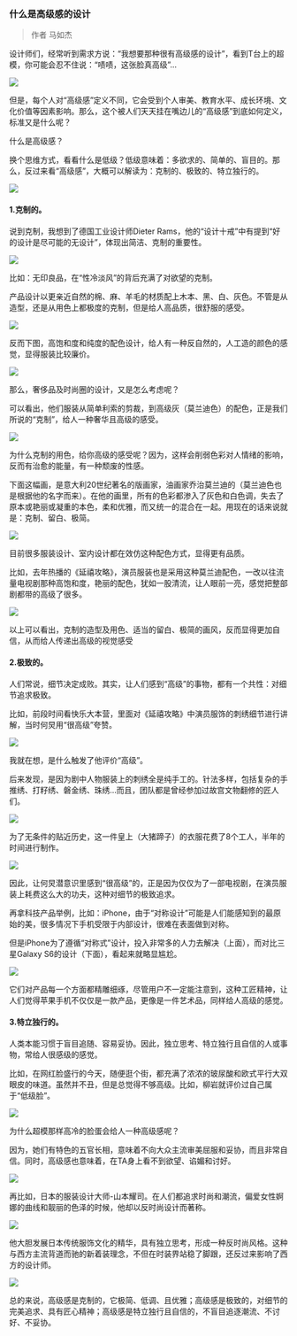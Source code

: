 
   ###  什么是高级感的设计

   > 作者  马如杰

设计师们，经常听到需求方说：“我想要那种很有高级感的设计”，看到T台上的超模，你可能会忍不住说：“啧啧，这张脸真高级”…

![](https://img.zcool.cn/community/01fcd75beb9db8a801209252217bdc.jpg)

但是，每个人对“高级感”定义不同，它会受到个人审美、教育水平、成长环境、文化价值等因素影响。那么，这个被人们天天挂在嘴边儿的“高级感”到底如何定义，标准又是什么呢？


什么是高级感？ 


换个思维方式，看看什么是低级？低级意味着：多欲求的、简单的、盲目的。那么，反过来看“高级感”，大概可以解读为：克制的、极致的、特立独行的。

![](https://img.zcool.cn/community/01129d5beb9db8a801209252d457bc.png)

#### 1.克制的。


说到克制，我想到了德国工业设计师Dieter Rams，他的“设计十戒”中有提到“好的设计是尽可能的无设计”，体现出简洁、克制的重要性。

![](https://img.zcool.cn/community/01f1cf5beb9db8a80121ab5d79d1e6.jpg)

比如：无印良品，在“性冷淡风”的背后充满了对欲望的克制。


产品设计以更亲近自然的棉、麻、羊毛的材质配上木本、黑、白、灰色。不管是从造型，还是从用色上都极度的克制，但是给人高品质，很舒服的感受。 

![](https://img.zcool.cn/community/01532b5beb9db8a80120925255141f.jpg)

反而下图，高饱和度和纯度的配色设计，给人有一种反自然的，人工造的颜色的感觉，显得服装比较廉价。

![](https://img.zcool.cn/community/0113645beb9e3ba801209252b3441d.jpg)

那么，奢侈品及时尚圈的设计，又是怎么考虑呢？ 


可以看出，他们服装从简单利索的剪裁，到高级灰（莫兰迪色）的配色，正是我们所说的“克制”，给人一种奢华且高级的感受。

![](https://img.zcool.cn/community/01ee4c5beb9e3ba80121ab5dd73d41.jpg)

为什么克制的用色，给你高级的感受呢？因为，这样会削弱色彩对人情绪的影响，反而有治愈的能量，有一种颓废的性感。


下面这幅画，是意大利20世纪著名的版画家，油画家乔治莫兰迪的（莫兰迪色也是根据他的名字而来）。在他的画里，所有的色彩都渗入了灰色和白色调，失去了原本或艳丽或凝重的本色，柔和优雅，而又统一的混合在一起。用现在的话来说就是：克制、留白、极简。

![](https://img.zcool.cn/community/01b8a35beb9e3ba801209252cb2626.jpg)

目前很多服装设计、室内设计都在效仿这种配色方式，显得更有品质。


比如，去年热播的《延禧攻略》，演员服装也是采用这种莫兰迪配色，一改以往流量电视剧那种高饱和度，艳丽的配色，犹如一股清流，让人眼前一亮，感觉把整部剧都带的高级了很多。

![](https://img.zcool.cn/community/01a8da5beb9e3ca80121ab5dbca45c.jpg)

以上可以看出，克制的造型及用色、适当的留白、极简的画风，反而显得更加自信，从而给人传递出高级的视觉感受


#### 2.极致的。

人们常说，细节决定成败。其实，让人们感到“高级”的事物，都有一个共性：对细节追求极致。

比如，前段时间看快乐大本营，里面对《延禧攻略》中演员服饰的刺绣细节进行讲解，当时何炅用“很高级”夸赞。 


![](https://img.zcool.cn/community/0132c35beb9e3ca8012092529ce274.jpg)

我就在想，是什么触发了他评价“高级”。

后来发现，是因为剧中人物服装上的刺绣全是纯手工的。针法多样，包括复杂的手推绣、打籽绣、磐金绣、珠绣...而且，团队都是曾经参加过故宫文物翻修的匠人们。

![](https://img.zcool.cn/community/0151985beb9e90a80121ab5d21839c.jpg)

为了无条件的贴近历史，这一件皇上（大猪蹄子）的衣服花费了8个工人，半年的时间进行制作。 

![](https://img.zcool.cn/community/01d7ae5beb9e90a8012092521be28e.jpg)

因此，让何炅潜意识里感到“很高级”的，正是因为仅仅为了一部电视剧，在演员服装上耗费这么大的功夫，这种对细节的极致追求。


再拿科技产品举例，比如：iPhone，由于“对称设计”可能是人们能感知到的最原始的美，很多情况下手机受限于内部设计，很难在表面做到对称。

但是iPhone为了遵循“对称式”设计，投入非常多的人力去解决（上面），而对比三星Galaxy S6的设计（下面），看起来就略显尴尬。


![](https://img.zcool.cn/community/0102bd5beb9e90a80121ab5dc5f744.jpg)

它们对产品每一个方面都精雕细琢，尽管用户不一定能注意到，这种工匠精神，让人们觉得苹果手机不仅仅是一款产品，更像是一件艺术品，同样给人高级的感觉。



#### 3.特立独行的。

人类本能习惯于盲目追随、容易妥协。因此，独立思考、特立独行且自信的人或事物，常给人很感级的感觉。


比如，在网红脸盛行的今天，随便逛个街，都充满了浓浓的玻尿酸和欧式平行大双眼皮的味道。虽然并不丑，但是总觉得不够高级。比如，柳岩就评价过自己属于“低级脸”。 

![](https://img.zcool.cn/community/01a17c5beb9e90a801209252f1372a.jpg)

为什么超模那样高冷的脸蛋会给人一种高级感呢？

因为，她们有特色的五官长相，意味着不向大众主流审美屈服和妥协，而且非常自信。同时，高级感也意味着，在TA身上看不到欲望、谄媚和讨好。


![](https://img.zcool.cn/community/017e085beb9e90a80121ab5d756216.jpg)

再比如，日本的服装设计大师-山本耀司。在人们都追求时尚和潮流，偏爱女性婀娜的曲线和靓丽的色泽的时候，他却以反时尚设计而著称。



![](https://img.zcool.cn/community/011de05beb9edba80121ab5dbf8441.jpg)

他大胆发展日本传统服饰文化的精华，具有独立思考，形成一种反时尚风格。这种与西方主流背道而驰的新着装理念，不但在时装界站稳了脚跟，还反过来影响了西方的设计师。

![](https://img.zcool.cn/community/01f4495beb9edca801209252cb879a.jpg)

总的来说，高级感是克制的，它极简、低调、且优雅；高级感是极致的，对细节的完美追求、具有匠心精神；高级感是特立独行且自信的，不盲目追逐潮流、不讨好、不妥协。

